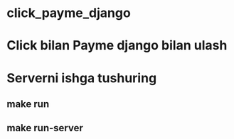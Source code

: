 # click_payme_django
# Click bilan Payme django bilan ulash 
# Serverni ishga tushuring 
## make run 
## make run-server 


